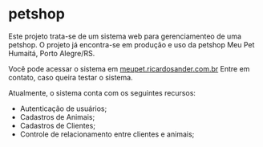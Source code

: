 # petshop
Este projeto trata-se de um sistema web para gerenciamenteo de uma petshop. O projeto já encontra-se em produção e uso da petshop Meu Pet Humaitá, Porto Alegre/RS.

Você pode acessar o sistema em <a href="meupet.ricardosander.com.br" target="_blank">meupet.ricardosander.com.br</a>
Entre em contato, caso queira testar o sistema.

Atualmente, o sistema conta com os seguintes recursos:
- Autenticação de usuários;
- Cadastros de Animais;
- Cadastros de Clientes;
- Controle de relacionamento entre clientes e animais;